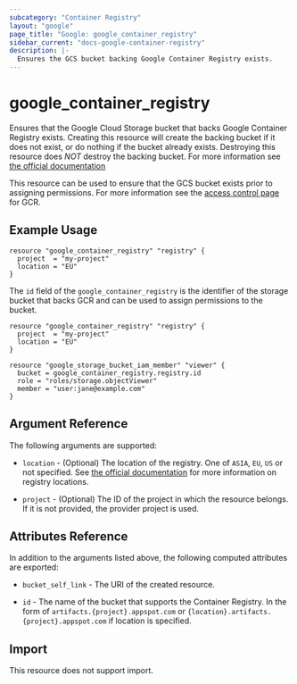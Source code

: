 ```yaml
---
subcategory: "Container Registry"
layout: "google"
page_title: "Google: google_container_registry"
sidebar_current: "docs-google-container-registry"
description: |-
  Ensures the GCS bucket backing Google Container Registry exists.
---
```


# google_container_registry

Ensures that the Google Cloud Storage bucket that backs Google Container Registry exists. Creating this resource will create the backing bucket if it does not exist, or do nothing if the bucket already exists. Destroying this resource does *NOT* destroy the backing bucket. For more information see [the official documentation](https://cloud.google.com/container-registry/docs/overview)

This resource can be used to ensure that the GCS bucket exists prior to assigning permissions. For more information see the [access control page](https://cloud.google.com/container-registry/docs/access-control) for GCR.


## Example Usage

```hcl
resource "google_container_registry" "registry" {
  project  = "my-project"
  location = "EU"
}
```

The `id` field of the `google_container_registry` is the identifier of the storage bucket that backs GCR and can be used to assign permissions to the bucket.

```hcl
resource "google_container_registry" "registry" {
  project  = "my-project"
  location = "EU"
}

resource "google_storage_bucket_iam_member" "viewer" {
  bucket = google_container_registry.registry.id
  role = "roles/storage.objectViewer"
  member = "user:jane@example.com"
}
```

## Argument Reference

The following arguments are supported:

* `location` - (Optional) The location of the registry. One of `ASIA`, `EU`, `US` or not specified. See [the official documentation](https://cloud.google.com/container-registry/docs/pushing-and-pulling#pushing_an_image_to_a_registry) for more information on registry locations.

* `project` - (Optional) The ID of the project in which the resource belongs. If it is not provided, the provider project is used.


## Attributes Reference

In addition to the arguments listed above, the following computed attributes are
exported:

* `bucket_self_link` - The URI of the created resource.

* `id` - The name of the bucket that supports the Container Registry. In the form of `artifacts.{project}.appspot.com` or `{location}.artifacts.{project}.appspot.com` if location is specified.

## Import

This resource does not support import.
